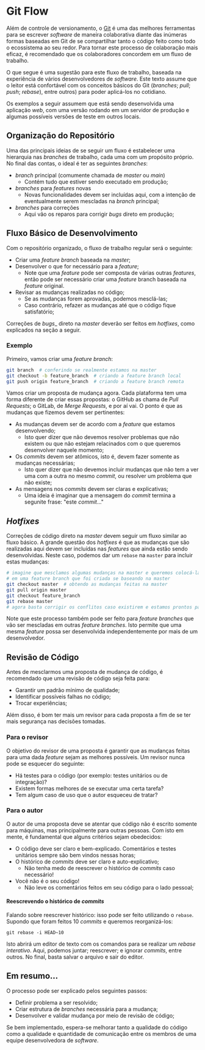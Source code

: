 # Git Flow

Além de controle de versionamento, o [Git](https://git-scm.com/) é uma das
melhores ferramentas para se escrever _software_ de maneira colaborativa
diante das inúmeras formas baseadas em Git de se compartilhar tanto o código
feito como todo o ecossistema ao seu redor. Para tornar este processo de
colaboração mais eficaz, é recomendado que os colaboradores concordem em um
fluxo de trabalho.

O que segue é uma sugestão para este fluxo de trabalho, baseada na experiência
de vários desenvolvedores de _software_. Este texto assume que o leitor está
confortável com os conceitos básicos do Git (_branches_; _pull_; _push_;
_rebase_), entre outros) para poder aplicá-los no cotidiano.

Os exemplos a seguir assumem que está sendo desenvolvida uma aplicação _web_,
com uma versão rodando em um servidor de produção e algumas possíveis versões
de teste em outros locais.

## Organização do Repositório

Uma das principais ideias de se seguir um fluxo é estabelecer uma hierarquia
nas _branches_ de trabalho, cada uma com um propósito próprio. No final das
contas, o ideal é ter as seguintes _branches_:

- _branch_ principal (comumente chamada de _master_ ou _main_)
  - Contém tudo que estiver sendo executado em produção;
- _branches_ para _features_ novas
  - Novas funcionalidades devem ser incluídas aqui, com a intenção de
    eventualmente serem mescladas na _branch_ principal;
- _branches_ para correções
  - Aqui vão os reparos para corrigir _bugs_ direto em produção;

## Fluxo Básico de Desenvolvimento

Com o repositório organizado, o fluxo de trabalho regular será o seguinte:

- Criar uma _feature branch_ baseada na _master_;
- Desenvolver o que for necessário para a _feature_;
  - Note que uma _feature_ pode ser composta de várias outras _features_,
    então pode ser necessário criar uma _feature_ branch baseada na
   _feature_  original.
- Revisar as mudanças realizadas no código;
  - Se as mudanças forem aprovadas, podemos mesclá-las;
  - Caso contrário, refazer as mudanças até que o código fique satisfatório;

Correções de _bugs__ direto na _master_ deverão ser feitos em _hotfixes_,
como explicados na seção a seguir.

### Exemplo

Primeiro, vamos criar uma _feature branch_:

``` sh
git branch  # conferindo se realmente estamos na master
git checkout -b feature_branch  # criando a feature branch local
git push origin feature_branch  # criando a feature branch remota
```

Vamos criar um proposta de mudança agora. Cada plataforma tem uma forma
diferente de criar essas propostas: o GitHub as chama de _Pull Requests_;
o GitLab, de _Merge Requests_, e por aí vai. O ponto é que as mudanças que
fizemos devem ser pertinentes:

- As mudanças devem ser de acordo com a _feature_ que estamos desenvolvendo;
  - Isto quer dizer que não devemos resolver problemas que não existem
    ou que não estejam relacinados com o que queremos desenvolver
    naquele momento;
- Os _commits_ devem ser atômicos, isto é, devem fazer somente as mudanças
  necessárias;
  - Isto quer dizer que não devemos incluir mudanças que não tem a ver
    uma com a outra no mesmo _commit_, ou resolver um problema que não existe;
- As mensagens nos _commits_ devem ser claras e explicativas;
  - Uma ideia é imaginar que a mensagem do _commit_ termina a segunite frase:
    "este _commit_..."

## _Hotfixes_

Correções de código direto na _master_ devem seguir um fluxo similar ao fluxo
básico. A grande questão dos _hotfixes_ é que as mudanças que são realizadas
aqui devem ser incluídas nas _features_ que ainda estão sendo desenvolvidas.
Neste caso, podemos dar um `rebase` na `master` para incluir estas mudanças:

``` sh
# imagine que mesclamos algumas mudanças na master e queremos colocá-las
# em uma feature branch que foi criada se baseando na master
git checkout master  # obtendo as mudanças feitas na master
git pull origin master
git checkout feature_branch
git rebase master
# agora basta corrigir os conflitos caso existirem e estamos prontos para continuar!
```

Note que este processo também pode ser feito para _feature branches_ que
vão ser mescladas em outras _feature branches_. Isto permite que uma mesma
_feature_ possa ser desenvolvida independentemente por mais de um desenvolvedor.

## Revisão de Código

Antes de mesclarmos uma proposta de mudança de código, é recomendado que uma
revisão de código seja feita para:

- Garantir um padrão mínimo de qualidade;
- Identificar possíveis falhas no código;
- Trocar experiências;

Além disso, é bom ter mais um revisor para cada proposta a fim de se ter mais
segurança nas decisões tomadas.

### Para o revisor

O objetivo do revisor de uma proposta é garantir que as mudanças feitas para
uma dada _feature_ sejam as melhores possíveis. Um revisor nunca pode se
esquecer do seguinte:

- Há testes para o código (por exemplo: testes unitários ou de integração)?
- Existem formas melhores de se executar uma certa tarefa?
- Tem algum caso de uso que o autor esqueceu de tratar?

### Para o autor

O autor de uma proposta deve se atentar que código não é escrito somente
para máquinas, mas principalmente para outras pessoas. Com isto em mente,
é fundamental que alguns critérios sejam obedecidos:

- O código deve ser claro e bem-explicado. Comentários e testes unitários
  sempre são bem vindos nessas horas;
- O histórico de _commits_ deve ser claro e auto-explicativo;
  - Não tenha medo de reescrever o histórico de _commits_ caso necessário!
- Você não é o seu código!
  - Não leve os comentários feitos em seu código para o lado pessoal;

#### Reescrevendo o histórico de _commits_

Falando sobre reescrever histórico: isso pode ser feito utilizando o `rebase`.
Supondo que foram feitos 10 _commits_ e queremos reorganizá-los:

```
git rebase -i HEAD~10
```

Isto abrirá um editor de texto com os comandos para se realizar um
_rebase interativo_. Aqui, podemos juntar; reescrever; e ignorar _commits_, entre
outros. No final, basta salvar o arquivo e sair do editor.

## Em resumo...

O processo pode ser explicado pelos seguintes passos:

- Definir problema a ser resolvido;
- Criar estrutura de _branches_  necessária para a mudança;
- Desenvolver e validar mudança por meio de revisão de código;

Se bem implementado, espera-se melhorar tanto a qualidade do código como a
qualidade e quantidade de comunicação entre os membros de uma equipe
desenvolvedora de _software_.
